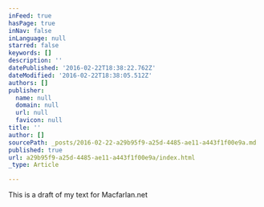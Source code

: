 ```yaml
---
inFeed: true
hasPage: true
inNav: false
inLanguage: null
starred: false
keywords: []
description: ''
datePublished: '2016-02-22T18:38:22.762Z'
dateModified: '2016-02-22T18:38:05.512Z'
authors: []
publisher:
  name: null
  domain: null
  url: null
  favicon: null
title: ''
author: []
sourcePath: _posts/2016-02-22-a29b95f9-a25d-4485-ae11-a443f1f00e9a.md
published: true
url: a29b95f9-a25d-4485-ae11-a443f1f00e9a/index.html
_type: Article

---
```

This is a draft of my text for Macfarlan.net
